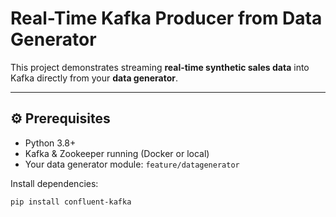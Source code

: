 # Real-Time Kafka Producer from Data Generator

This project demonstrates streaming **real-time synthetic sales data** into Kafka directly from your **data generator**.

---

## ⚙️ Prerequisites
- Python 3.8+
- Kafka & Zookeeper running (Docker or local)
- Your data generator module: `feature/datagenerator`

Install dependencies:
```bash
pip install confluent-kafka



